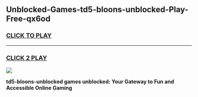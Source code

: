 
## Unblocked-Games-td5-bloons-unblocked-Play-Free-qx6od
<h3>
<a href="https://premium76.site?title=td5-bloons-unblocked&ref=23A">CLICK TO PLAY</a></h3>
<hr>

<h3>
<a href="https://premium76.site?title=td5-bloons-unblocked&ref=23A">CLICK 2 PLAY</a>
  
</h3>

<a href="https://premium76.site?title=td5-bloons-unblocked&ref=23A"><img src="https://clearcache.store/games.png"></a>


**td5-bloons-unblocked games unblocked: Your Gateway to Fun and Accessible Online Gaming**
